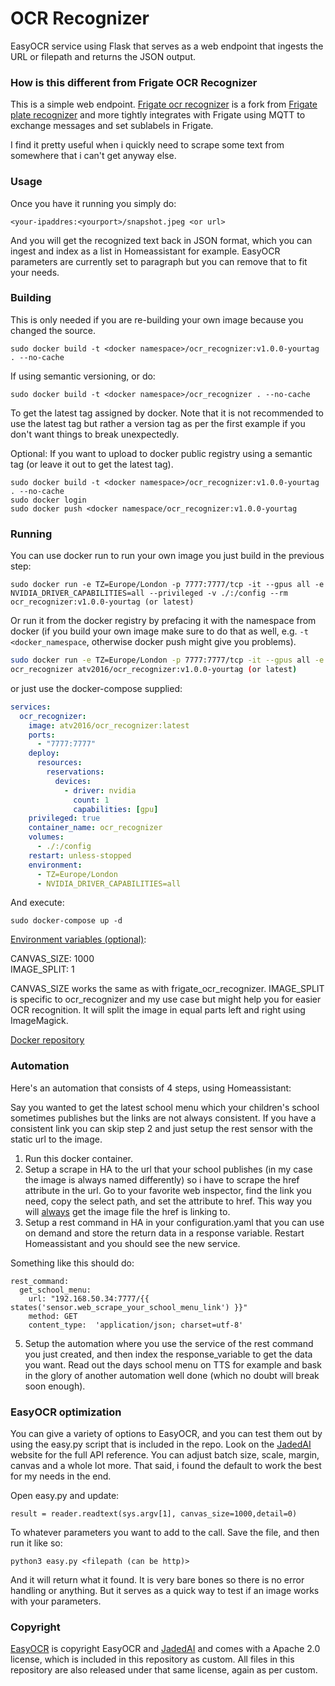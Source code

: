 # OCR Recognizer 

EasyOCR service using Flask that serves as a web endpoint that ingests the
URL or filepath and returns the JSON output.

### How is this different from Frigate OCR Recognizer

This is a simple web endpoint. [Frigate ocr recognizer](https://github.com/atv2016/frigate_ocr_recognizer) is a fork from [Frigate plate
recognizer](https://github.com/ljmerza/frigate_plate_recognizer) and more tightly integrates with Frigate using MQTT to exchange
messages and set sublabels in Frigate.

I find it pretty useful when i quickly need to scrape some text from somewhere that i can't get anyway else.

### Usage
Once you have it running you simply do:
```
<your-ipaddres:<yourport>/snapshot.jpeg <or url>
```
And you will get the recognized text back in JSON format, which you can ingest
and index as a list in Homeassistant for example. EasyOCR parameters are 
currently set to paragraph but you can remove that to fit your needs.

### Building
This is only needed if you are re-building your own image because you changed the source.
```
sudo docker build -t <docker namespace>/ocr_recognizer:v1.0.0-yourtag . --no-cache
```
If using semantic versioning, or do:
```
sudo docker build -t <docker namespace>/ocr_recognizer . --no-cache
```
To get the latest tag assigned by docker. Note that it is not recommended to use the latest tag but rather a version tag as per the first example if you don't want things to break unexpectedly.

Optional: 
If you want to upload to docker public registry using a semantic tag (or leave it out to get the latest tag).
```
sudo docker build -t <docker namespace>/ocr_recognizer:v1.0.0-yourtag . --no-cache
sudo docker login
sudo docker push <docker namespace/ocr_recognizer:v1.0.0-yourtag
```
### Running
You can use docker run to run your own image you just build in the previous step:
```
sudo docker run -e TZ=Europe/London -p 7777:7777/tcp -it --gpus all -e NVIDIA_DRIVER_CAPABILITIES=all --privileged -v ./:/config --rm ocr_recognizer:v1.0.0-yourtag (or latest)
```
Or run it from the docker registry by prefacing it with the namespace from docker (if you build your own image make sure to do that as well, e.g. ```-t <docker_namespace```, otherwise docker push might give you problems).

```bash
sudo docker run -e TZ=Europe/London -p 7777:7777/tcp -it --gpus all -e NVIDIA_DRIVER_CAPABILITIES=all --privileged -v ./:/config --rm
ocr_recognizer atv2016/ocr_recognizer:v1.0.0-yourtag (or latest)
```
or just use the docker-compose supplied:

```yml
services:
  ocr_recognizer:
    image: atv2016/ocr_recognizer:latest
    ports:
      - "7777:7777"
    deploy:
      resources:
        reservations:
          devices:
            - driver: nvidia
              count: 1
              capabilities: [gpu]
    privileged: true
    container_name: ocr_recognizer
    volumes:
      - ./:/config
    restart: unless-stopped
    environment:
      - TZ=Europe/London
      - NVIDIA_DRIVER_CAPABILITIES=all
```
And execute:
```
sudo docker-compose up -d
```
<ins>Environment variables (optional)</ins>:

CANVAS_SIZE: 1000<br>
IMAGE_SPLIT: 1

CANVAS_SIZE works the same as with frigate_ocr_recognizer. IMAGE_SPLIT is specific to ocr_recognizer and my use case but might help you for easier OCR recognition. It will split the image in equal parts left and right using ImageMagick.

[Docker repository](https://hub.docker.com/r/atv2016/ocr_recognizer)

### Automation

Here's an automation that consists of 4 steps, using Homeassistant:

Say you wanted to get the latest school menu which your children's school sometimes publishes but the links are not always consistent. If you have a consistent link you can skip step 2 and just setup the rest sensor with the static url to the image.

1. Run this docker container.
2. Setup a scrape in HA to the url that your school publishes (in my case the image is always named differently) so i have to scrape the href attribute in the url. Go to your favorite web inspector, find the link you need, copy the select path, and set the attribute to href. This way you will <ins>always</ins> get the image file the href is linking to.
3. Setup a rest command in HA in your configuration.yaml that you can use on demand and store the return data in a response variable. Restart Homeassistant and you should see the new service.

Something like this should do:
```
rest_command:
  get_school_menu:
    url: "192.168.50.34:7777/{{ states('sensor.web_scrape_your_school_menu_link') }}"
    method: GET
    content_type:  'application/json; charset=utf-8'
```
5. Setup the automation where you use the service of the rest command you just created, and then index the response_variable to get the data you want. Read out the days school menu on TTS for example and bask in the glory of another automation well done (which no doubt will break soon enough).

### EasyOCR optimization

You can give a variety of options to EasyOCR, and you can test them out by using the easy.py script that is included in the repo. Look on the [JadedAI](https://github.com/JaidedAI/EasyOCR) website for the full API reference. You can adjust batch size, scale, margin, canvas and a whole lot more. That said, i found the default to work the best for my needs in the end.

Open easy.py and update:
```
result = reader.readtext(sys.argv[1], canvas_size=1000,detail=0)
```
To whatever parameters you want to add to the call. Save the file, and then run it like so:

```
python3 easy.py <filepath (can be http)>
```
And it will return what it found. It is very bare bones so there is no error handling or anything. But it serves as a quick way to test if an image works with your parameters.

### Copyright
[EasyOCR](https://github.com/JaidedAI/EasyOCR) is copyright EasyOCR and [JadedAI](https://jaded.ai) and comes with a Apache 2.0 license, which is included in this repository as custom. All files in this repository are also released under that same license, again as per custom.

